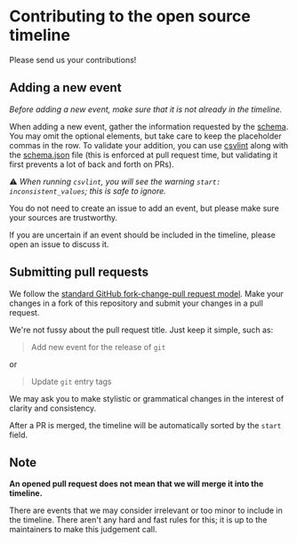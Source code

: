 # Contributing to the open source timeline

Please send us your contributions!

## Adding a new event

_Before adding a new event, make sure that it is not already in the timeline._

When adding a new event, gather the information requested by the [schema](README.md#schema). You may omit the optional elements, but take care to keep the placeholder commas in the row. To validate your addition, you can use [csvlint](https://csvlint.io/) along with the [schema.json](schema.json) file (this is enforced at pull request time, but validating it first prevents a lot of back and forth on PRs).

⚠️ _When running `csvlint`, you will see the warning `start: inconsistent_values`; this is safe to ignore._

You do not need to create an issue to add an event, but please make sure your sources are trustworthy.

If you are uncertain if an event should be included in the timeline, please open an issue to discuss it.

## Submitting pull requests

We follow the [standard GitHub fork-change-pull request model](https://docs.github.com/en/get-started/quickstart/contributing-to-projects). Make your changes in a fork of this repository and submit your changes in a pull request.

We're not fussy about the pull request title. Just keep it simple, such as:

> Add new event for the release of `git`

or

> Update `git` entry tags

We may ask you to make stylistic or grammatical changes in the interest of clarity and consistency.

After a PR is merged, the timeline will be automatically sorted by the `start` field.

## Note

**An opened pull request does not mean that we will merge it into the timeline.**

There are events that we may consider irrelevant or too minor to include in the timeline. There aren't any hard and fast rules for this; it is up to the maintainers to make this judgement call.
